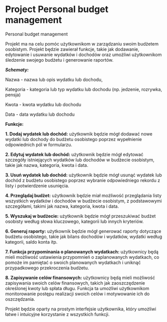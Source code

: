 # Project Personal budget management
Personal budget management

Projekt ma na celu pomóc użytkownikom w zarządzaniu swoim budżetem osobistym. Projekt będzie zawierał funkcje, takie jak dodawanie, edytowanie i usuwanie wydatków i dochodów oraz umożliwi użytkownikom śledzenie swojego budżetu i generowanie raportów.

***Schematy:***

Nazwa - nazwa lub opis wydatku lub dochodu,

Kategoria - kategoria lub typ wydatku lub dochodu (np. jedzenie, rozrywka, pensja)

Kwota - kwota wydatku lub dochodu

Data - data wydatku lub dochodu

**Funkcje:**

**1. Dodaj wydatek lub dochód:** użytkownik będzie mógł dodawać nowe wydatki lub dochody do budżetu osobistego poprzez wypełnienie odpowiednich pól w formularzu.

**2. Edytuj wydatek lub dochód:** użytkownik będzie mógł edytować szczegóły istniejących wydatków lub dochodów w budżecie osobistym, takie jak nazwa, kategoria, kwota i data.

**3. Usuń wydatek lub dochód:** użytkownik będzie mógł usunąć wydatek lub dochód z budżetu osobistego poprzez wybranie odpowiedniego rekordu z listy i potwierdzenie usunięcia.

**4. Przeglądaj budżet:** użytkownik będzie miał możliwość przeglądania listy wszystkich wydatków i dochodów w budżecie osobistym, z podstawowymi szczegółami, takimi jak nazwa, kategoria, kwota i data.

**5. Wyszukaj w budżecie:** użytkownik będzie mógł przeszukiwać budżet osobisty według słowa kluczowego, kategorii lub innych kryteriów.

**6. Generuj raporty:** użytkownik będzie mógł generować raporty dotyczące budżetu osobistego, takie jak bilans dochodów i wydatków, wydatki według kategorii, saldo konta itp.

**7. Funkcja przypominania o planowanych wydatkach:** użytkownicy będą mieli możliwość ustawienia przypomnień o zaplanowanych wydatkach, co pomoże im pamiętać o swoich planowanych wydatkach i uniknąć przypadkowego przekroczenia budżetu.

**8. Zapisywanie celów finansowych:** użytkownicy będą mieli możliwość zapisywania swoich celów finansowych, takich jak zaoszczędzenie określonej kwoty lub spłata długu. Funkcja ta umożliwi użytkownikom monitorowanie postępu realizacji swoich celów i motywowanie ich do oszczędzania.



Projekt będzie oparty na prostym interfejsie użytkownika, który umożliwi łatwe i intuicyjne korzystanie z wszystkich funkcji.

